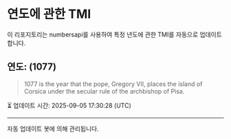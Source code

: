 
# 연도에 관한 TMI

이 리포지토리는 numbersapi를 사용하여 특정 년도에 관한 TMI를 자동으로 업데이트합니다.

## 연도: (1077)
> 1077 is the year that the pope, Gregory VII, places the island of Corsica under the secular rule of the archbishop of Pisa.

⏳ 업데이트 시간: 2025-09-05 17:30:28 (UTC)

---
자동 업데이트 봇에 의해 관리됩니다.
